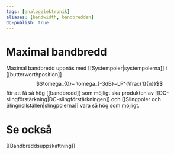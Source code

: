 ```yaml
---
tags: [analogelektronik]
aliases: [bandwidth, bandbredden]
dg-publish: true
---
```


# Maximal bandbredd
Maximal bandbredd uppnås med [[Systempoler|systempolerna]] i [[butterworthposition]]
$$\omega_{0}= \omega_{-3dB}=LP^{\frac{1}{n}}$$
för att få så hög [[bandbredd]] som möjligt ska produkten av [[DC-slingförstärkning|DC-slingförstärkningen]] och [[Slingpoler och Slingnollställen|slingpolerna]] vara så hög som möjligt.


# Se också
[[Bandbreddsuppskattning]]